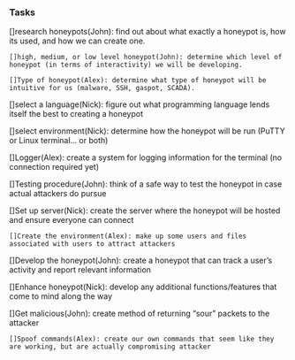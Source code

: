 <h3>Tasks</h3>
[]research honeypots(John): find out about what exactly a honeypot is, how its used, and how we can create one.

 	[]high, medium, or low level honeypot(John): determine which level of honeypot (in terms of interactivity) we will be developing.
	
 	[]Type of honeypot(Alex): determine what type of honeypot will be intuitive for us (malware, SSH, gaspot, SCADA).
	
[]select a language(Nick): figure out what programming language lends itself the best to creating a honeypot

[]select environment(Nick): determine how the honeypot will be run (PuTTY or Linux terminal… or both)

[]Logger(Alex): create a system for logging information for the terminal (no connection required yet)

[]Testing procedure(John): think of a safe way to test the honeypot in case actual attackers do pursue 

[]Set up server(Nick): create the server where the honeypot will be hosted and ensure everyone can connect

 	[]Create the environment(Alex): make up some users and files associated with users to attract attackers
	
[]Develop the honeypot(John): create a honeypot that can track a user’s activity and report relevant information

[]Enhance honeypot(Nick): develop any additional functions/features that come to mind along the way

[]Get malicious(John): create method of returning “sour” packets to the attacker

  	[]Spoof commands(Alex): create our own commands that seem like they are working, but are actually compromising attacker
  
